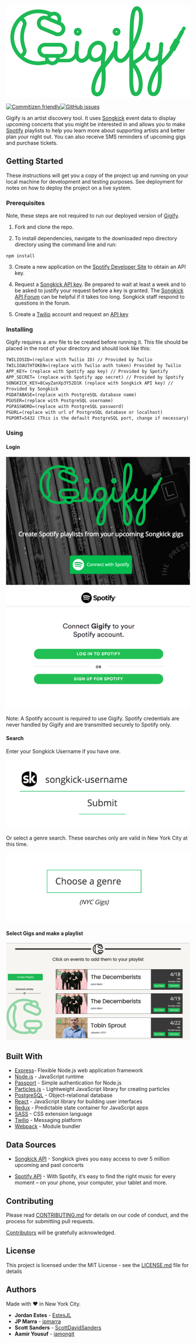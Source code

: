 ![Gigify](public/assets/gigify.png)

[![Commitizen friendly](https://img.shields.io/badge/commitizen-friendly-brightgreen.svg)](http://commitizen.github.io/cz-cli/)[![GitHub issues](https://img.shields.io/github/issues/badges/shields.svg)](https://github.com/gigify-music/gigify/issues)

Gigify is an artist discovery tool. It uses [Songkick](http://www.songkick.com) event data to display upcoming concerts that you might be interested in and allows you to make [Spotify](http://www.spotify.com) playlists to help you learn more about supporting artists and better plan your night out. You can also receive SMS reminders of upcoming gigs and purchase tickets.

## Getting Started

These instructions will get you a copy of the project up and running on your local machine for development and testing purposes. See deployment for notes on how to deploy the project on a live system.

### Prerequisites

Note, these steps are not required to run our deployed version of [Gigify](gigify.io).

1. Fork and clone the repo.

2. To install dependencies, navigate to the downloaded repo directory directory using the command line and run:
```
npm install
```
3. Create a new application on the [Spotify Developer Site](https://developer.spotify.com/my-applications/) to obtain an API key.

4. Request a [Songkick API key](https://www.songkick.com/api_key_requests/new). Be prepared to wait at least a week and to be asked to justify your request before a key is granted. The [Songkick API Forum](https://groups.google.com/forum/#!forum/songkick-api) can be helpful if it takes too long. Songkick staff respond to questions in the forum.

5. Create a [Twilio](https://www.twilio.com/try-twilio) account and request an [API key](https://www.twilio.com/docs/api/rest/keys)

### Installing

Gigify requires a .env file to be created before running it. This file should be placed in the root of your directory and should look like this:
```
TWILIOSID=(replace with Twilio ID) // Provided by Twilio
TWILIOAUTHTOKEN=(replace with Twilio auth token) Provided by Twilio
APP_KEY= (replace with Spotify app key) // Provided by Spotify
APP_SECRET= (replace with Spotify app secret) // Provided by Spotify
SONGKICK_KEY=8CwyZanXp3Y52D1K (replace with Songkick API key) // Provided by Songkick
PGDATABASE=(replace with PostgreSQL database name)
PGUSER=(replace with PostgreSQL username)
PGPASSWORD=(replace with PostgreSQL password)
PGURL=(replace with url of PostgreSQL database or localhost)
PGPORT=5432 (This is the default PostgreSQL port, change if necessary)
```

### Using
#### Login

![Splash](public/assets/readme/GigifySplash.png)

![Spotify Login](public/assets/readme/SpotifyLogin.png)

Note: A Spotify account is required to use Gigify. Spotify credentials are never handled by Gigify and are transmitted securely to Spotify only.

#### Search


Enter your Songkick Username if you have one.

![Songkick](public/assets/readme/SongkickLogin.png)


Or select a genre search. These searches only are valid in New York City at this time.

![Genre Search](public/assets/readme/GenreSearch.png)

#### Select Gigs and make a playlist
![Playlist Creation](public/assets/readme/PlaylistCreation.gif)

## Built With

* [Express](https://expressjs.com/)- Flexible Node.js web application framework
* [Node.js](https://nodejs.org) - JavaScript runtime
* [Passport](http://passportjs.org/) - Simple authentication for Node.js
* [Particles.js](https://github.com/VincentGarreau/particles.js/) - Lightweight JavaScript library for creating particles
* [PostgreSQL](https://www.postgresql.org/) - Object-relational database
* [React](https://facebook.github.io/react/) - JavaScript library for building user interfaces
* [Redux](http://redux.js.org/) - Predictable state container for JavaScript apps
* [SASS](http://sass-lang.com/) - CSS extension language
* [Twilio](https://www.twilio.com/) - Messaging platform
* [Webpack](https://webpack.github.io/) - Module bundler

## Data Sources
* [Songkick API](https://www.songkick.com/developer) - Songkick gives you easy access to over 5 million upcoming and past concerts

* [Spotify API](https://developer.spotify.com/web-api/) - With Spotify, it’s easy to find the right music for every moment – on your phone, your computer, your tablet and more.

## Contributing

Please read [CONTRIBUTING.md](CONTRIBUTING.md) for details on our code of conduct, and the process for submitting pull requests.

[Contributors](https://github.com/your/project/contributors) will be gratefully acknowledged.

## License

This project is licensed under the MIT License - see the [LICENSE.md](LICENSE.md) file for details




## Authors
Made with :heart: in New York City.
* **Jordan Estes** - [EstesJL](https://github.com/EstesJL)
* **JP Marra** - [jpmarra](https://github.com/jpmarra)
* **Scott Sanders** - [ScottDavidSanders](https://github.com/ScottDavidSanders)
* **Aamir Yousuf** - [iamongit](https://github.com/iamongit)
